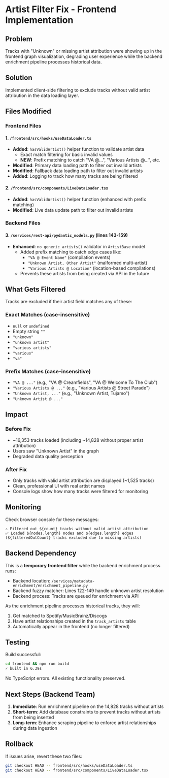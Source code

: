 # Artist Filter Fix - Frontend Implementation

## Problem
Tracks with "Unknown" or missing artist attribution were showing up in the frontend graph visualization, degrading user experience while the backend enrichment pipeline processes historical data.

## Solution
Implemented client-side filtering to exclude tracks without valid artist attribution in the data loading layer.

## Files Modified

### Frontend Files

#### 1. `/frontend/src/hooks/useDataLoader.ts`
- **Added**: `hasValidArtist()` helper function to validate artist data
  - Exact match filtering for basic invalid values
  - **NEW**: Prefix matching to catch "VA @...", "Various Artists @...", etc.
- **Modified**: Primary data loading path to filter out invalid artists
- **Modified**: Fallback data loading path to filter out invalid artists
- **Added**: Logging to track how many tracks are being filtered

#### 2. `/frontend/src/components/LiveDataLoader.tsx`
- **Added**: `hasValidArtist()` helper function (enhanced with prefix matching)
- **Modified**: Live data update path to filter out invalid artists

### Backend Files

#### 3. `/services/rest-api/pydantic_models.py` (lines 143-159)
- **Enhanced**: `no_generic_artists()` validator in `ArtistBase` model
  - Added prefix matching to catch edge cases like:
    - `"VA @ Event Name"` (compilation events)
    - `"Unknown Artist, Other Artist"` (malformed multi-artist)
    - `"Various Artists @ Location"` (location-based compilations)
  - Prevents these artists from being created via API in the future

## What Gets Filtered

Tracks are excluded if their artist field matches any of these:

### Exact Matches (case-insensitive)
- `null` or `undefined`
- Empty string `""`
- `"unknown"`
- `"unknown artist"`
- `"various artists"`
- `"various"`
- `"va"`

### Prefix Matches (case-insensitive)
- `"VA @ ..."` (e.g., "VA @ Creamfields", "VA @ Welcome To The Club")
- `"Various Artists @ ..."` (e.g., "Various Artists @ Street Parade")
- `"Unknown Artist, ..."` (e.g., "Unknown Artist, Tujamo")
- `"Unknown Artist @ ..."`

## Impact

### Before Fix
- ~16,353 tracks loaded (including ~14,828 without proper artist attribution)
- Users saw "Unknown Artist" in the graph
- Degraded data quality perception

### After Fix
- Only tracks with valid artist attribution are displayed (~1,525 tracks)
- Clean, professional UI with real artist names
- Console logs show how many tracks were filtered for monitoring

## Monitoring

Check browser console for these messages:
```
⚠️ Filtered out ${count} tracks without valid artist attribution
✅ Loaded ${nodes.length} nodes and ${edges.length} edges (${filteredOutCount} tracks excluded due to missing artists)
```

## Backend Dependency

This is a **temporary frontend filter** while the backend enrichment process runs:
- Backend location: `/services/metadata-enrichment/enrichment_pipeline.py`
- Backend fuzzy matcher: Lines 122-149 handle unknown artist resolution
- Backend process: Tracks are queued for enrichment via API

As the enrichment pipeline processes historical tracks, they will:
1. Get matched to Spotify/MusicBrainz/Discogs
2. Have artist relationships created in the `track_artists` table
3. Automatically appear in the frontend (no longer filtered)

## Testing

Build successful:
```bash
cd frontend && npm run build
✓ built in 6.39s
```

No TypeScript errors. All existing functionality preserved.

## Next Steps (Backend Team)

1. **Immediate**: Run enrichment pipeline on the 14,828 tracks without artists
2. **Short-term**: Add database constraints to prevent tracks without artists from being inserted
3. **Long-term**: Enhance scraping pipeline to enforce artist relationships during data ingestion

## Rollback

If issues arise, revert these two files:
```bash
git checkout HEAD -- frontend/src/hooks/useDataLoader.ts
git checkout HEAD -- frontend/src/components/LiveDataLoader.tsx
```
